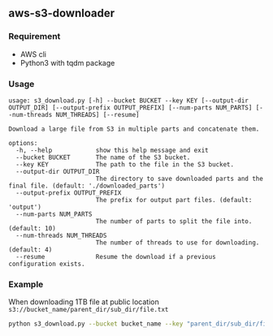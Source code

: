 ## aws-s3-downloader

### Requirement
- AWS cli 
- Python3 with tqdm package

### Usage
```text
usage: s3_download.py [-h] --bucket BUCKET --key KEY [--output-dir OUTPUT_DIR] [--output-prefix OUTPUT_PREFIX] [--num-parts NUM_PARTS] [--num-threads NUM_THREADS] [--resume]

Download a large file from S3 in multiple parts and concatenate them.

options:
  -h, --help            show this help message and exit
  --bucket BUCKET       The name of the S3 bucket.
  --key KEY             The path to the file in the S3 bucket.
  --output-dir OUTPUT_DIR
                        The directory to save downloaded parts and the final file. (default: './downloaded_parts')
  --output-prefix OUTPUT_PREFIX
                        The prefix for output part files. (default: 'output')
  --num-parts NUM_PARTS
                        The number of parts to split the file into. (default: 10)
  --num-threads NUM_THREADS
                        The number of threads to use for downloading. (default: 4)
  --resume              Resume the download if a previous configuration exists.
```

### Example
When downloading 1TB file at public location `s3://bucket_name/parent_dir/sub_dir/file.txt` 
```bash
python s3_download.py --bucket bucket_name --key "parent_dir/sub_dir/file.txt" --num-parts 4000 --num-threads 16 
```
